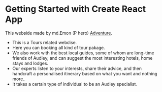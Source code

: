 # Getting Started with Create React App

This webside made by md.Emon (P hero) [Adventure](https://tourisom-36bf8.web.app/).

- This is a Tours related webdise.
- Here you can booking all kind of tour pakage.
- We also work with the best local guides, some of whom are long-time friends of Audley, and can suggest the most interesting hotels, home stays and lodges.
- Our experts listen to your interests, share their advice, and then handcraft a personalised itinerary based on what you want and nothing more..
- It takes a certain type of individual to be an Audley specialist.
